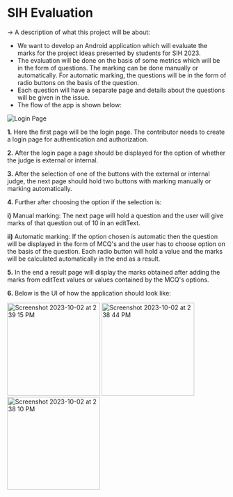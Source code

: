 
# SIH Evaluation

→ A description of what this project will be about:

* We want to develop an Android application which will evaluate the marks for the project ideas presented by students for SIH 2023. 
* The evaluation will be done on the basis of some metrics which will be in the form of questions. The marking can be done manually or automatically. For automatic marking, the questions will be in the form of radio buttons on the basis of the question. 
* Each question will have a separate page and details about the questions will be given in the issue. 
* The flow of the app is shown below: 

![Login Page](https://github.com/Google-Developer-Student-Club-CCOEW/Android-2023/assets/56436897/29b38ac7-6cef-4b88-8521-999f2d141779)

**1.** Here the first page will be the login page. The contributor needs to create a login page for authentication and authorization. 

**2.** After the login page a page should be displayed for the option of whether the judge is external or internal. 

**3.** After the selection of one of the buttons with the external or internal judge, the next page should hold two buttons with marking manually or marking automatically. 

**4.** Further after choosing the option if the selection is:

**i)** Manual marking: The next page will hold a question and the user will give marks of that question out of 10 in an editText.

**ii)** Automatic marking: If the option chosen is automatic then the question will be displayed in the form of MCQ's and the user has to choose option on the basis of the question. Each radio button will hold a value and the marks will be calculated automatically in the end as a result. 

**5.** In the end a result page will display the marks obtained after adding the marks from editText values or values contained by the MCQ's options. 

**6.** Below is the UI of how the application should look like:

<img width="213" alt="Screenshot 2023-10-02 at 2 39 15 PM" src="https://github.com/Google-Developer-Student-Club-CCOEW/Android-2023-GDSC-CUMMINS-X-GDSC-MMCOE/assets/56436897/bc4d75be-b009-4121-a21c-937bdc9a4015">



<img width="213" alt="Screenshot 2023-10-02 at 2 38 44 PM" src="https://github.com/Google-Developer-Student-Club-CCOEW/Android-2023-GDSC-CUMMINS-X-GDSC-MMCOE/assets/56436897/203d7376-0111-4972-94ed-12dd0ecdbaf8">



<img width="213" alt="Screenshot 2023-10-02 at 2 38 10 PM" src="https://github.com/Google-Developer-Student-Club-CCOEW/Android-2023-GDSC-CUMMINS-X-GDSC-MMCOE/assets/56436897/de2a7c74-dda9-4502-b0cf-540b38d9805e">





